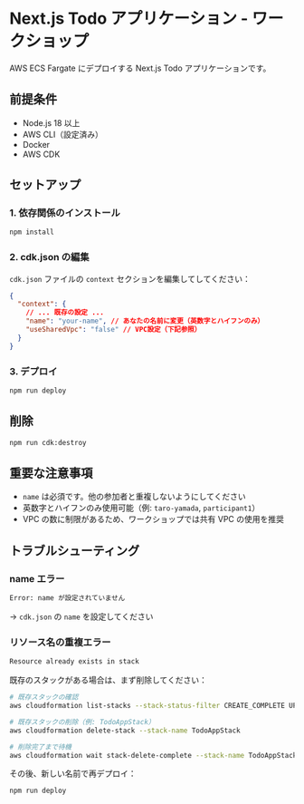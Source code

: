 # Next.js Todo アプリケーション - ワークショップ

AWS ECS Fargate にデプロイする Next.js Todo アプリケーションです。

## 前提条件

- Node.js 18 以上
- AWS CLI（設定済み）
- Docker
- AWS CDK

## セットアップ

### 1. 依存関係のインストール

```bash
npm install
```

### 2. cdk.json の編集

`cdk.json` ファイルの `context` セクションを編集してしてください：

```json
{
  "context": {
    // ... 既存の設定 ...
    "name": "your-name", // あなたの名前に変更（英数字とハイフンのみ）
    "useSharedVpc": "false" // VPC設定（下記参照）
  }
}
```

### 3. デプロイ

```bash
npm run deploy
```

## 削除

```bash
npm run cdk:destroy
```

## 重要な注意事項

- `name` は必須です。他の参加者と重複しないようにしてください
- 英数字とハイフンのみ使用可能（例: `taro-yamada`, `participant1`）
- VPC の数に制限があるため、ワークショップでは共有 VPC の使用を推奨

## トラブルシューティング

### name エラー

```bash
Error: name が設定されていません
```

→ `cdk.json` の `name` を設定してください

### リソース名の重複エラー

```bash
Resource already exists in stack
```

既存のスタックがある場合は、まず削除してください：

```bash
# 既存スタックの確認
aws cloudformation list-stacks --stack-status-filter CREATE_COMPLETE UPDATE_COMPLETE

# 既存スタックの削除（例: TodoAppStack）
aws cloudformation delete-stack --stack-name TodoAppStack

# 削除完了まで待機
aws cloudformation wait stack-delete-complete --stack-name TodoAppStack
```

その後、新しい名前で再デプロイ：

```bash
npm run deploy
```
